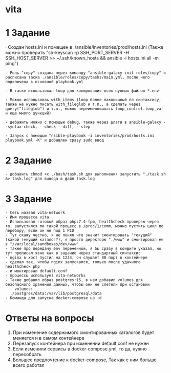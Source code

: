 # vita

# 1 Задание

· Создан hosts.ini и помещен в ./ansible/inventories/prod/hosts.ini
(Также можно проверить "sh-keyscan -p SSH_PORT_SERVER -H SSH_HOST_SERVER >> ~/.ssh/known_hosts && ansible -i hosts.ini all -m ping")

    - Роль "copy" создана через команду "ansible-galaxy init roles/copy" и расписана таска ./ansible/roles/copy/tasks/main.yml, после чего подключена в основной playbook.yml

    - В таске использовал loop для копирования всех нужных файлов *.env

    - Можно использоваь with_items (loop более лаконичный по синтаксису, также не нужно писать with_fileglob и т.п., а сделать через query("fileglob") и т.п., можно переименовывать loop_control.loop_var и еще много функций)

    - дебажить можно с помощью debug, также через флаги в ansible-galaxy --syntax-check, --check --diff, --step

    - Запуск с помощью "nsible-playbook -i inventories/prod/hosts.ini playbook.yml -K" и добавлен сразу sudo ввод

# 2 Задание

    - добавить chmod +x ./bash/task.sh для выполнения запустить "./task.sh &> task.log" для вывода в файл task.log

# 3 Задание

    - Сеть назвал vita-network
    - Имя процесса vita
    - Использовал готовый образ php:7.4-fpm, healthcheck проверяю через то, запустился ли такой процесс в /proc/1/comm, можно пустить цикл по перебору, если он не под 1 PID
    - Тут скажу честно, я не понял что значит смонтировать "текущий" (какой текущий каталог?), я просто директорю "./www" и смонтировал ее в "/var/local/sandboxes/dev/www"
    - Также про передачу env переменной, я бы сразу в конфиге указал, но тут прописал явно как в задание через стандартный синтаксис
    - nginx в хост пустил на 1234, он слушает 80 порт в контейнере
    - сделал так, чтобы nginx запускался, только после удачного healthcheck php
    - и монтировал default.conf
    - процессы использует vita-networks
    - Также добавил образ postgres:15, в нем добавил volumes для безопасного хранения данных, чтобы они не слетели при остановки
        volumes:
      ./postgres/data:/var/lib/postgresql/data
    - Команда для запуска docker-compose up -d

# Ответы на вопросы

1. При изменение содержимого смонтированных каталогов будет меняется и в самом контейнере
2. Перезапуск контейнера при изменении default.conf не нужен
3. Если изменили сервисы в docker-compose.yml, то да, нужно пересобрать
4. Большее предпочтение к docker-compose, Так как с ним больше всего работал
    